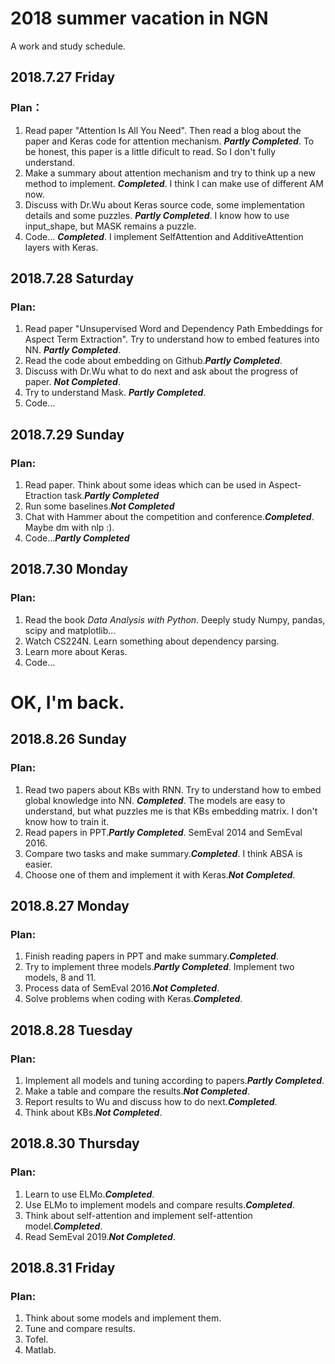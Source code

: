# 2018 summer vacation in NGN
A work and study schedule.
## 2018.7.27 Friday
### Plan：
1. Read paper "Attention Is All You Need". Then read a blog about the paper and Keras code for attention mechanism. ***Partly Completed***. To be honest, this paper is a little dificult to read. So I don't fully understand.  
2. Make a summary about attention mechanism and try to think up a new method to implement. ***Completed***. I think I can make use of different AM now.  
3. Discuss with Dr.Wu about Keras source code, some implementation details and some puzzles. ***Partly Completed***. I know how to use input_shape, but MASK remains a puzzle.  
4. Code... ***Completed***. I implement SelfAttention and AdditiveAttention layers with Keras.  
## 2018.7.28 Saturday
### Plan:
1. Read paper "Unsupervised Word and Dependency Path Embeddings for Aspect Term Extraction". Try to understand how to embed features into NN. ***Partly Completed***. 
2. Read the code about embedding on Github.***Partly Completed***.
3. Discuss with Dr.Wu what to do next and ask about the progress of paper. ***Not Completed***.
4. Try to understand Mask. ***Partly Completed***.
5. Code...  
## 2018.7.29 Sunday
### Plan:
1. Read paper. Think about some ideas which can be used in Aspect-Etraction task.***Partly Completed***
2. Run some baselines.***Not Completed***
3. Chat with Hammer about the competition and conference.***Completed***. Maybe dm with nlp :).
4. Code...***Partly Completed***
## 2018.7.30 Monday
### Plan:
1. Read the book *Data Analysis with Python*. Deeply study Numpy, pandas, scipy and matplotlib...  
2. Watch CS224N. Learn something about dependency parsing.  
3. Learn more about Keras.  
4. Code...  

# OK, I'm back.
## 2018.8.26 Sunday
### Plan:
1. Read two papers about KBs with RNN. Try to understand how to embed global knowledge into NN. ***Completed***. The models are easy to understand, but what puzzles me is that KBs embedding matrix. I don't know how to train it.
2. Read papers in PPT.***Partly Completed***. SemEval 2014 and SemEval 2016.
3. Compare two tasks and make summary.***Completed***. I think ABSA is easier.
4. Choose one of them and implement it with Keras.***Not Completed***.

## 2018.8.27 Monday
### Plan:
1. Finish reading papers in PPT and make summary.***Completed***.
2. Try to implement three models.***Partly Completed***. Implement two models, 8 and 11.
3. Process data of SemEval 2016.***Not Completed***.
4. Solve problems when coding with Keras.***Completed***.

## 2018.8.28 Tuesday
### Plan:
1. Implement all models and tuning according to papers.***Partly Completed***. 
2. Make a table and compare the results.***Not Completed***.
3. Report results to Wu and discuss how to do next.***Completed***.
4. Think about KBs.***Not Completed***.

## 2018.8.30 Thursday
### Plan:
1. Learn to use ELMo.***Completed***.
2. Use ELMo to implement models and compare results.***Completed***.
3. Think about self-attention and implement self-attention model.***Completed***.
4. Read SemEval 2019.***Not Completed***.

## 2018.8.31 Friday
### Plan:
1. Think about some models and implement them.  
2. Tune and compare results.  
3. Tofel.  
4. Matlab.  




   
